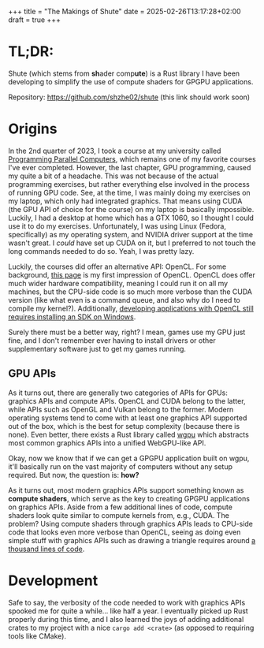 +++
title = "The Makings of Shute"
date = 2025-02-26T13:17:28+02:00
draft = true
+++

# TL;DR:

Shute (which stems from **sh**ader comp**ute**) is a Rust library I have been developing to simplify the use of compute shaders for GPGPU applications.

Repository: https://github.com/shzhe02/shute (this link should work soon)

# Origins

In the 2nd quarter of 2023, I took a course at my university called [Programming Parallel Computers](https://ppc.cs.aalto.fi/), which remains one of my favorite courses I've ever completed. However, the last chapter, GPU programming, caused my quite a bit of a headache. This was not because of the actual programming exercises, but rather everything else involved in the process of running GPU code. See, at the time, I was mainly doing my exercises on my laptop, which only had integrated graphics. That means using CUDA (the GPU API of choice for the course) on my laptop is basically impossible. Luckily, I had a desktop at home which has a GTX 1060, so I thought I could use it to do my exercises. Unfortunately, I was using Linux (Fedora, specifically) as my operating system, and NVIDIA driver support at the time wasn't great. I *could* have set up CUDA on it, but I preferred to not touch the long commands needed to do so. Yeah, I was pretty lazy.

Luckily, the courses did offer an alternative API: OpenCL. For some background, [this page](https://ppc.cs.aalto.fi/ch4/v0opencl/) is my first impression of OpenCL. OpenCL does offer much wider hardware compatibility, meaning I could run it on all my machines, but the CPU-side code is so much more verbose than the CUDA version (like what even is a command queue, and also why do I need to compile my kernel?). Additionally, [developing applications with OpenCL still requires installing an SDK on Windows](https://github.com/KhronosGroup/OpenCL-Guide/blob/main/chapters/getting_started_windows.md#opencl-sdk).

Surely there must be a better way, right? I mean, games use my GPU just fine, and I don't remember ever having to install drivers or other supplementary software just to get my games running. 

## GPU APIs

As it turns out, there are generally two categories of APIs for GPUs: graphics APIs and compute APIs. OpenCL and CUDA belong to the latter, while APIs such as OpenGL and Vulkan belong to the former. Modern operating systems tend to come with at least one graphics API supported out of the box, which is the best for setup complexity (because there is none). Even better, there exists a Rust library called [wgpu](https://github.com/gfx-rs/wgpu) which abstracts most common graphics APIs into a unified WebGPU-like API.

Okay, now we know that if we can get a GPGPU application built on wgpu, it'll basically run on the vast majority of computers without any setup required. But now, the question is: **how?** 

As it turns out, most modern graphics APIs support something known as **compute shaders**, which serve as the key to creating GPGPU applications on graphics APIs. Aside from a few additional lines of code, compute shaders look quite similar to compute kernels from, e.g., CUDA. The problem? Using compute shaders through graphics APIs leads to CPU-side code that looks even more verbose than OpenCL, seeing as doing even simple stuff with graphics APIs such as drawing a triangle requires around [a thousand lines of code](https://github.com/SaschaWillems/Vulkan/blob/master/examples/triangle/triangle.cpp).

# Development

Safe to say, the verbosity of the code needed to work with graphics APIs spooked me for quite a while... like half a year. I eventually picked up Rust properly during this time, and I also learned the joys of adding additional crates to my project with a nice `cargo add <crate>` (as opposed to requiring tools like CMake).

